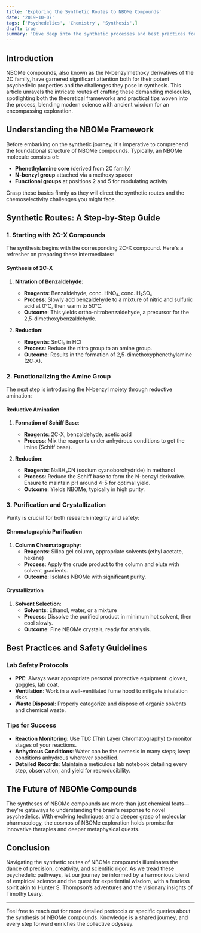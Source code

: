 ```yaml
---
title: 'Exploring the Synthetic Routes to NBOMe Compounds'
date: '2019-10-07'
tags: ['Psychedelics', 'Chemistry', 'Synthesis',]
draft: true
summary: 'Dive deep into the synthetic processes and best practices for crafting NBOMe compounds, exploring both the chemical landscapes and practical details while embracing wisdom and adventure.'
---
```


## Introduction

NBOMe compounds, also known as the N-benzylmethoxy derivatives of the 2C family, have garnered significant attention both for their potent psychedelic properties and the challenges they pose in synthesis. This article unravels the intricate routes of crafting these demanding molecules, spotlighting both the theoretical frameworks and practical tips woven into the process, blending modern science with ancient wisdom for an encompassing exploration.

## Understanding the NBOMe Framework

Before embarking on the synthetic journey, it's imperative to comprehend the foundational structure of NBOMe compounds. Typically, an NBOMe molecule consists of:

- **Phenethylamine core** (derived from 2C family)
- **N-benzyl group** attached via a methoxy spacer
- **Functional groups** at positions 2 and 5 for modulating activity

Grasp these basics firmly as they will direct the synthetic routes and the chemoselectivity challenges you might face.

## Synthetic Routes: A Step-by-Step Guide

### 1. Starting with 2C-X Compounds

The synthesis begins with the corresponding 2C-X compound. Here's a refresher on preparing these intermediates:

#### Synthesis of 2C-X

1. **Nitration of Benzaldehyde**:
    - **Reagents**: Benzaldehyde, conc. HNO₃, conc. H₂SO₄
    - **Process**: Slowly add benzaldehyde to a mixture of nitric and sulfuric acid at 0°C, then warm to 50°C.
    - **Outcome**: This yields ortho-nitrobenzaldehyde, a precursor for the 2,5-dimethoxybenzaldehyde.

2. **Reduction**:
    - **Reagents**: SnCl₂ in HCl
    - **Process**: Reduce the nitro group to an amine group.
    - **Outcome**: Results in the formation of 2,5-dimethoxyphenethylamine (2C-X).

### 2. Functionalizing the Amine Group

The next step is introducing the N-benzyl moiety through reductive amination:

#### Reductive Amination

1. **Formation of Schiff Base**:
    - **Reagents**: 2C-X, benzaldehyde, acetic acid
    - **Process**: Mix the reagents under anhydrous conditions to get the imine (Schiff base).

2. **Reduction**:
    - **Reagents**: NaBH₃CN (sodium cyanoborohydride) in methanol
    - **Process**: Reduce the Schiff base to form the N-benzyl derivative. Ensure to maintain pH around 4-5 for optimal yield.
    - **Outcome**: Yields NBOMe, typically in high purity.

### 3. Purification and Crystallization

Purity is crucial for both research integrity and safety:

#### Chromatographic Purification

1. **Column Chromatography**:
    - **Reagents**: Silica gel column, appropriate solvents (ethyl acetate, hexane)
    - **Process**: Apply the crude product to the column and elute with solvent gradients.
    - **Outcome**: Isolates NBOMe with significant purity.

#### Crystallization

1. **Solvent Selection**:
    - **Solvents**: Ethanol, water, or a mixture
    - **Process**: Dissolve the purified product in minimum hot solvent, then cool slowly.
    - **Outcome**: Fine NBOMe crystals, ready for analysis.

## Best Practices and Safety Guidelines

### Lab Safety Protocols

- **PPE**: Always wear appropriate personal protective equipment: gloves, goggles, lab coat.
- **Ventilation**: Work in a well-ventilated fume hood to mitigate inhalation risks.
- **Waste Disposal**: Properly categorize and dispose of organic solvents and chemical waste.

### Tips for Success

- **Reaction Monitoring**: Use TLC (Thin Layer Chromatography) to monitor stages of your reactions.
- **Anhydrous Conditions**: Water can be the nemesis in many steps; keep conditions anhydrous wherever specified.
- **Detailed Records**: Maintain a meticulous lab notebook detailing every step, observation, and yield for reproducibility.

## The Future of NBOMe Compounds

The syntheses of NBOMe compounds are more than just chemical feats—they're gateways to understanding the brain's response to novel psychedelics. With evolving techniques and a deeper grasp of molecular pharmacology, the cosmos of NBOMe exploration holds promise for innovative therapies and deeper metaphysical quests.

## Conclusion

Navigating the synthetic routes of NBOMe compounds illuminates the dance of precision, creativity, and scientific rigor. As we tread these psychedelic pathways, let our journey be informed by a harmonious blend of empirical science and the quest for experiential wisdom, with a fearless spirit akin to Hunter S. Thompson’s adventures and the visionary insights of Timothy Leary.

---

Feel free to reach out for more detailed protocols or specific queries about the synthesis of NBOMe compounds. Knowledge is a shared journey, and every step forward enriches the collective odyssey.